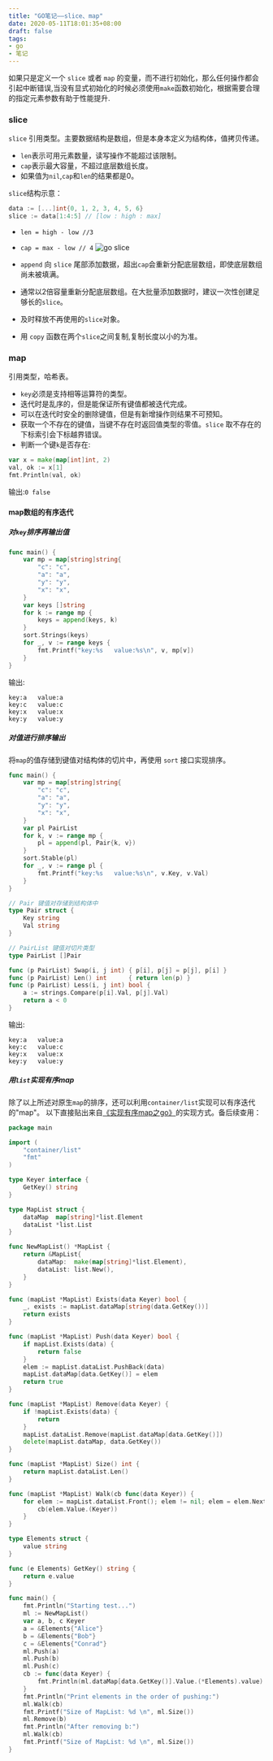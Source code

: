 ```yaml
---
title: "GO笔记——slice、map"
date: 2020-05-11T18:01:35+08:00
draft: false
tags:
- go
- 笔记
---
```

如果只是定义一个 `slice` 或者 `map` 的变量，而不进行初始化，那么任何操作都会引起中断错误,当没有显式初始化的时候必须使用`make`函数初始化，根据需要合理的指定元素参数有助于性能提升.
### slice
`slice` 引用类型。主要数据结构是数组，但是本身本定义为结构体，值拷贝传递。

- `len`表示可用元素数量，读写操作不能超过该限制。
- `cap`表示最大容量，不超过底层数组长度。
- 如果值为`nil`,`cap`和`len`的结果都是0。

`slice`结构示意：
```go
data := [...]int{0, 1, 2, 3, 4, 5, 6}
slice := data[1:4:5] // [low : high : max]
```
- `len = high - low //3`
- `cap = max - low // 4`
![go slice](/images/go-slice.png "go slice 结构示意(图片来源于互联网)")

- `append` 向 `slice` 尾部添加数据，超出`cap`会重新分配底层数组，即使底层数组尚未被填满。
- 通常以2倍容量重新分配底层数组。在大批量添加数据时，建议一次性创建足够长的`slice`。
- 及时释放不再使用的`slice`对象。
- 用 `copy` 函数在两个`slice`之间复制,复制长度以小的为准。

### map
引用类型，哈希表。
- `key`必须是支持相等运算符的类型。
- 迭代时是乱序的，但是能保证所有键值都被迭代完成。
- 可以在迭代时安全的删除键值，但是有新增操作则结果不可预知。
- 获取一个不存在的键值，当键不存在时返回值类型的零值。`slice` 取不存在的下标索引会下标越界错误。
- 判断一个键`k`是否存在:
```go
var x = make(map[int]int, 2)
val, ok := x[1]
fmt.Println(val, ok)
```
输出:`0 false`

#### map数组的有序迭代

##### 对`key`排序再输出值

```go
func main() {
	var mp = map[string]string{
		"c": "c",
		"a": "a",
		"y": "y",
		"x": "x",
	}
	var keys []string
	for k := range mp {
		keys = append(keys, k)
	}
	sort.Strings(keys)
	for _, v := range keys {
		fmt.Printf("key:%s   value:%s\n", v, mp[v])
	}
}
```
输出:
```shell
key:a   value:a
key:c   value:c
key:x   value:x
key:y   value:y
```
##### 对值进行排序输出
将`map`的值存储到键值对结构体的切片中，再使用 `sort` 接口实现排序。
```go
func main() {
	var mp = map[string]string{
		"c": "c",
		"a": "a",
		"y": "y",
		"x": "x",
	}
	var pl PairList
	for k, v := range mp {
		pl = append(pl, Pair{k, v})
	}
	sort.Stable(pl)
	for _, v := range pl {
		fmt.Printf("key:%s   value:%s\n", v.Key, v.Val)
	}
}

// Pair 键值对存储到结构体中
type Pair struct {
	Key string
	Val string
}

// PairList 键值对切片类型
type PairList []Pair

func (p PairList) Swap(i, j int) { p[i], p[j] = p[j], p[i] }
func (p PairList) Len() int      { return len(p) }
func (p PairList) Less(i, j int) bool {
	a := strings.Compare(p[i].Val, p[j].Val)
	return a < 0
}
```
输出:
```shell
key:a   value:a
key:c   value:c
key:x   value:x
key:y   value:y
```

##### 用`list`实现有序map
除了以上所述对原生`map`的排序，还可以利用`container/list`实现可以有序迭代的"map"。
以下直接贴出来自[《实现有序map之go》](https://segmentfault.com/a/1190000011873706)的实现方式。备后续查用：
```go
package main

import (
    "container/list"
    "fmt"
)

type Keyer interface {
    GetKey() string
}

type MapList struct {
    dataMap  map[string]*list.Element
    dataList *list.List
}

func NewMapList() *MapList {
    return &MapList{
        dataMap:  make(map[string]*list.Element),
        dataList: list.New(),
    }
}

func (mapList *MapList) Exists(data Keyer) bool {
    _, exists := mapList.dataMap[string(data.GetKey())]
    return exists
}

func (mapList *MapList) Push(data Keyer) bool {
    if mapList.Exists(data) {
        return false
    }
    elem := mapList.dataList.PushBack(data)
    mapList.dataMap[data.GetKey()] = elem
    return true
}

func (mapList *MapList) Remove(data Keyer) {
    if !mapList.Exists(data) {
        return
    }
    mapList.dataList.Remove(mapList.dataMap[data.GetKey()])
    delete(mapList.dataMap, data.GetKey())
}

func (mapList *MapList) Size() int {
    return mapList.dataList.Len()
}

func (mapList *MapList) Walk(cb func(data Keyer)) {
    for elem := mapList.dataList.Front(); elem != nil; elem = elem.Next() {
        cb(elem.Value.(Keyer))
    }
}

type Elements struct {
    value string
}

func (e Elements) GetKey() string {
    return e.value
}

func main() {
    fmt.Println("Starting test...")
    ml := NewMapList()
    var a, b, c Keyer
    a = &Elements{"Alice"}
    b = &Elements{"Bob"}
    c = &Elements{"Conrad"}
    ml.Push(a)
    ml.Push(b)
    ml.Push(c)
    cb := func(data Keyer) {
        fmt.Println(ml.dataMap[data.GetKey()].Value.(*Elements).value)
    }
    fmt.Println("Print elements in the order of pushing:")
    ml.Walk(cb)
    fmt.Printf("Size of MapList: %d \n", ml.Size())
    ml.Remove(b)
    fmt.Println("After removing b:")
    ml.Walk(cb)
    fmt.Printf("Size of MapList: %d \n", ml.Size())
}
```